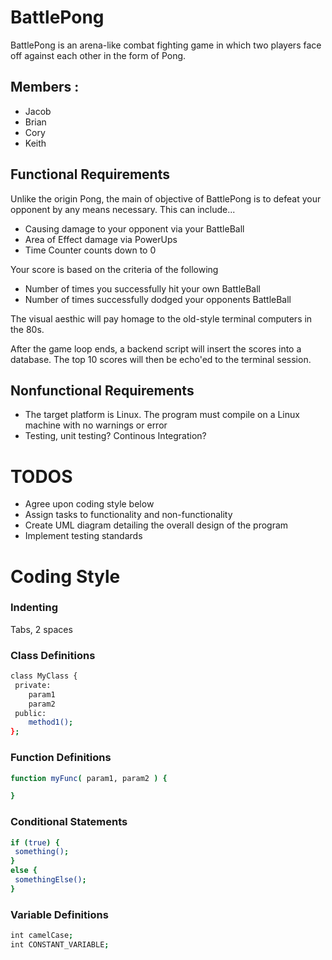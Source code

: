 # BattlePong
BattlePong is an arena-like combat fighting game in which two players face off against each other in the form of Pong. 

## Members :
-   Jacob
-   Brian
-   Cory
-   Keith

## Functional Requirements

Unlike the origin Pong, the main of objective of BattlePong is to defeat your opponent by any means necessary. This can include...
-   Causing damage to your opponent via your BattleBall
-   Area of Effect damage via PowerUps
-   Time Counter counts down to 0

Your score is based on the criteria of the following
 - Number of times you successfully hit your own BattleBall
 - Number of times successfully dodged your opponents BattleBall

The visual aesthic will pay homage to the old-style terminal computers in the 80s.

After the game loop ends, a backend script will insert the scores into a database. The top 10 scores will then be echo'ed to the terminal session.

## Nonfunctional Requirements
- The target platform is Linux. The program must compile on a Linux machine with no warnings or error
- Testing, unit testing? Continous Integration? 

# TODOS 
 - Agree upon coding style below
 - Assign tasks to functionality and non-functionality
 - Create UML diagram detailing the overall design of the program
 - Implement testing standards

# Coding Style

### Indenting
Tabs, 2 spaces

### Class Definitions
```sh
class MyClass {
 private:
    param1
    param2
 public:
    method1();
};
```


### Function Definitions
```sh
function myFunc( param1, param2 ) {

}
```

### Conditional Statements
```sh
if (true) {
 something();
} 
else {
 somethingElse();
}
```

### Variable Definitions
```sh
int camelCase;
int CONSTANT_VARIABLE;
```


